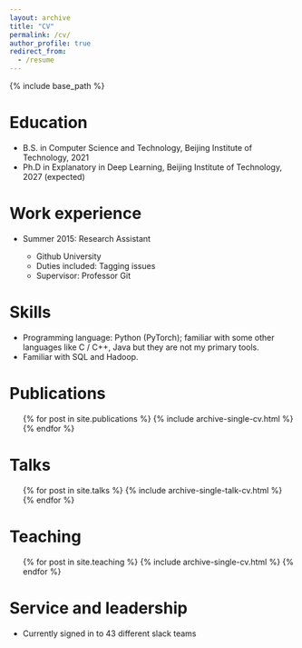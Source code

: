 ```yaml
---
layout: archive
title: "CV"
permalink: /cv/
author_profile: true
redirect_from:
  - /resume
---
```

{% include base_path %}

Education
=========

* B.S. in Computer Science and Technology, Beijing Institute of Technology, 2021
* Ph.D in Explanatory in Deep Learning, Beijing Institute of Technology, 2027 (expected)

Work experience
===============

* Summer 2015: Research Assistant

  * Github University
  * Duties included: Tagging issues
  * Supervisor: Professor Git

Skills
======

* Programming language: Python (PyTorch); familiar with some other languages like C / C++, Java but they are not my primary tools.
* Familiar with SQL and Hadoop.

Publications
============

<ul>{% for post in site.publications %}
    {% include archive-single-cv.html %}
  {% endfor %}</ul>

Talks
=====

<ul>{% for post in site.talks %}
    {% include archive-single-talk-cv.html %}
  {% endfor %}</ul>

Teaching
========

<ul>{% for post in site.teaching %}
    {% include archive-single-cv.html %}
  {% endfor %}</ul>

Service and leadership
======================

* Currently signed in to 43 different slack teams
